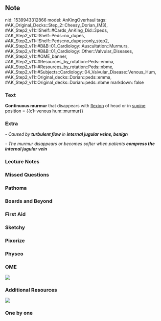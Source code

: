 ## Note
nid: 1539943312866
model: AnKingOverhaul
tags: #AK_Original_Decks::Step_2::Cheesy_Dorian_(M3), #AK_Step2_v11::!Shelf::#Cards_AnKing_Did::3peds, #AK_Step2_v11::!Shelf::Peds::no_dupes, #AK_Step2_v11::!Shelf::Peds::no_dupes::only_step2, #AK_Step2_v11::#B&B::01_Cardiology::Auscultation::Murmurs, #AK_Step2_v11::#B&B::01_Cardiology::Other::Valvular_Diseases, #AK_Step2_v11::#OME_banner, #AK_Step2_v11::#Resources_by_rotation::Peds::emma, #AK_Step2_v11::#Resources_by_rotation::Peds::nbme, #AK_Step2_v11::#Subjects::Cardiology::04_Valvular_Disease::Venous_Hum, #AK_Step2_v11::Original_decks::Dorian::peds::emma, #AK_Step2_v11::Original_decks::Dorian::peds::nbme
markdown: false

### Text
<div>
  <b>Continuous murmur</b> that disappears with <u>flexion</u> of
  head or in <u>supine</u> position = {{c1::venous hum::murmur}}
</div>

### Extra
<i>- Caused by <b>turbulent flow</b> in <b>internal jugular veins,
benign</b></i>
<div>
  <i>- The murmur disappears or becomes softer when patients
  <b>compress the internal jugular vein</b></i>
</div>

### Lecture Notes


### Missed Questions


### Pathoma


### Boards and Beyond


### First Aid


### Sketchy


### Pixorize


### Physeo


### OME
<div class="ome-widget">
  <a href="https://onlinemeded.org?ref=anki"><img src=
  "_OME_AnkiFlashcards_General_3.png"></a>
</div>

### Additional Resources
<b><img src="paste-5962630082592769.jpg" class="resizer"></b>

### One by one

